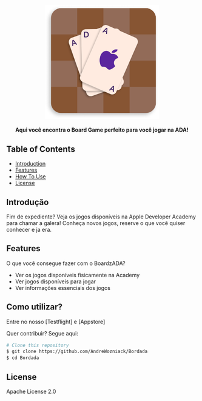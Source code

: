 
<h3 align="center">
  <a href="https://github.com/AndreWozniack/Bordada"><img src="/BoarzADA.png" alt="OctoCoin Logo" width="300"></a>
</h3>

<p align="center">
  <strong>Aqui você encontra o Board Game perfeito para você jogar na ADA!</strong>
  </br>
</p>

## Table of Contents

- [Introduction](#introduction)
- [Features](#features)
- [How To Use](#how-to-use)
- [License](#license)

## Introdução

Fim de expediente? Veja os jogos disponíveis na Apple Developer Academy para chamar a galera! Conheça novos jogos, reserve o que você quiser conhecer e ja era.

## Features

O que você consegue fazer com o BoardzADA?

* Ver os jogos disponíveis fisicamente na Academy
* Ver jogos disponíveis para jogar
* Ver informações essenciais dos jogos

## Como utilizar?

Entre no nosso [Testflight] e [Appstore]

Quer contribuir? Segue aqui:
```bash
# Clone this repository
$ git clone https://github.com/AndreWozniack/Bordada
$ cd Bordada
```

## License

Apache License 2.0
